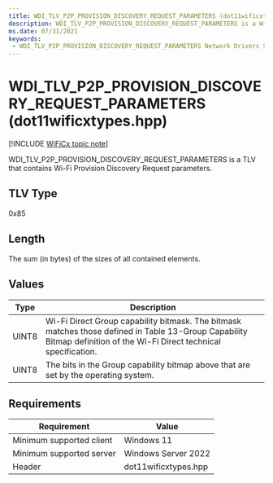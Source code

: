 ```yaml
---
title: WDI_TLV_P2P_PROVISION_DISCOVERY_REQUEST_PARAMETERS (dot11wificxtypes.hpp)
description: WDI_TLV_P2P_PROVISION_DISCOVERY_REQUEST_PARAMETERS is a WiFiCx TLV that contains Wi-Fi Provision Discovery Request parameters.
ms.date: 07/31/2021
keywords:
 - WDI_TLV_P2P_PROVISION_DISCOVERY_REQUEST_PARAMETERS Network Drivers Starting with Windows Vista
---
```


# WDI\_TLV\_P2P\_PROVISION\_DISCOVERY\_REQUEST\_PARAMETERS (dot11wificxtypes.hpp)

[!INCLUDE [WiFiCx topic note](../includes/wificx-version-warning.md)]


WDI\_TLV\_P2P\_PROVISION\_DISCOVERY\_REQUEST\_PARAMETERS is a TLV that contains Wi-Fi Provision Discovery Request parameters.

## TLV Type


0x85

## Length


The sum (in bytes) of the sizes of all contained elements.

## Values


| Type  | Description                                                                                                                                                          |
|-------|----------------------------------------------------------------------------------------------------------------------------------------------------------------------|
| UINT8 | Wi-Fi Direct Group capability bitmask. The bitmask matches those defined in Table 13-Group Capability Bitmap definition of the Wi-Fi Direct technical specification. |
| UINT8 | The bits in the Group capability bitmap above that are set by the operating system.                                                                                  |

 

## Requirements

|Requirement|Value|
|--- |--- |
|Minimum supported client|Windows 11|
|Minimum supported server|Windows Server 2022|
|Header|dot11wificxtypes.hpp|

 

 




